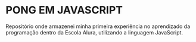 # PONG EM JAVASCRIPT
Repositório onde armazenei minha primeira experiência no aprendizado da programação dentro da Escola Alura, utilizando a linguagem JavaScript.
